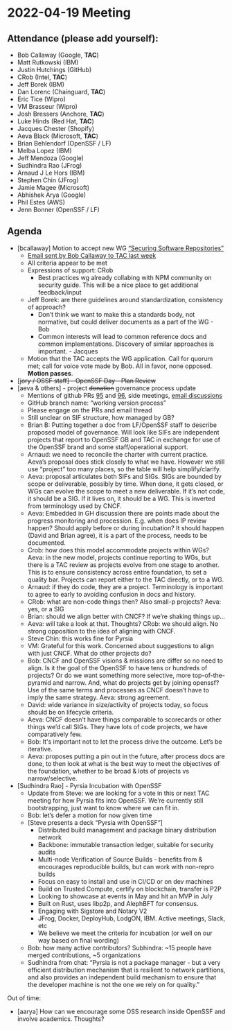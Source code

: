 # **2022-04-19 Meeting**


## Attendance (please add yourself):



* Bob Callaway (Google, **TAC**)
* Matt Rutkowski (IBM)
* Justin Hutchings (GitHub)
* CRob (Intel, **TAC**)
* Jeff Borek (IBM)
* Dan Lorenc (Chainguard, **TAC**)
* Eric Tice (Wipro)
* VM Brasseur (Wipro)
* Josh Bressers (Anchore, **TAC**)
* Luke Hinds (Red Hat, **TAC**)
* Jacques Chester (Shopify)
* Aeva Black  (Microsoft, **TAC**)
* Brian Behlendorf (OpenSSF / LF)
* Melba Lopez (IBM)
* Jeff Mendoza (Google)
* Sudhindra Rao (JFrog)
* Arnaud J Le Hors (IBM)
* Stephen Chin (JFrog)
* Jamie Magee (Microsoft)
* Abhishek Arya (Google)
* Phil Estes (AWS)
* Jenn Bonner (OpenSSF / LF)

## Agenda



* [bcallaway] Motion to accept new WG [“Securing Software Repositories”](https://lists.openssf.org/g/openssf-tac/message/461)
    * [Email sent by Bob Callaway to TAC last week](https://lists.openssf.org/g/openssf-tac/message/461)
    * All criteria appear to be met
    * Expressions of support: CRob
        * Best practices wg already collabing with NPM community on security guide.  This will be a nice place to get additional feedback/input
    * Jeff Borek: are there guidelines around standardization, consistency of approach?
        * Don’t think we want to make this a standards body, not normative, but could deliver documents as a part of the WG - Bob
        * Common interests will lead to common reference docs and common implementations. Discovery of similar approaches is important. - Jacques
    * Motion that the TAC accepts the WG application. Call for quorum met; call for voice vote made by Bob. All in favor, none opposed. **Motion passes**. 
* [~~jory / OSSF staff] - OpenSSF Day - Plan Review~~
* [aeva & others] - project ~~donation~~ governance process update
    * Mentions of github PRs [95](https://github.com/ossf/tac/pull/95) and [96](https://github.com/ossf/tac/pull/96), side meetings, [email discussions](https://lists.openssf.org/g/openssf-tac/message/470)
    * GitHub branch name: “working version process”
    * Please engage on the PRs and email thread
    * Still unclear on SIF structure, how managed by GB? 
    * Brian B: Putting together a doc from LF/OpenSSF staff to describe proposed model of governance. Will look like SIFs are independent projects that report to OpenSSF GB and TAC in exchange for use of the OpenSSF brand and some staff/operational support.
    * Arnaud: we need to reconcile the charter with current practice. Aeva’s proposal does stick closely to what we have. However we still use “project” too many places, so the table will help simplify/clarify.
    * Aeva: proposal articulates both SIFs and SIGs. SIGs are bounded by scope or deliverable, possibly by time. When done, it gets closed, or WGs can evolve the scope to meet a new deliverable. If it’s not code, it should be a SIG. If it lives on, it should be a WG. This is inverted from terminology used by CNCF.  
    * Aeva: Embedded in GH discussion there are points made about the progress monitoring and procession. E.g. when does IP review happen? Should apply before or during incubation? It should happen (David and Brian agree), it is a part of the process, needs to be documented.
    * Crob: how does this model accommodate projects within WGs? Aeva: in the new model, projects continue reporting to WGs, but there is a TAC review as projects evolve from one stage to another. This is to ensure consistency across entire foundation, to set a quality bar. Projects can report either to the TAC directly, or to a WG. 
    * Arnaud: if they do code, they are a project. Terminology is important to agree to early to avoiding confusion in docs and history.
    * CRob: what are non-code things then? Also small-p projects? Aeva: yes, or a SIG
    * Brian: should we align better with CNCF? If we’re shaking things up…
    * Aeva: will take a look at that. Thoughts? CRob: we should align. No strong opposition to the idea of aligning with CNCF.
    * Steve Chin: this works fine for Pyrsia
    * VM: Grateful for this work. Concerned about suggestions to align with just CNCF. What do other projects do? 
    * Bob: CNCF and OpenSSF visions & missions are differ so no need to align. Is it the goal of the OpenSSF to have tens or hundreds of projects? Or do we want something more selective, more top-of-the-pyramid and narrow. And, what do projects get by joining openssf? Use of the same terms and processes as CNCF doesn’t have to imply the same strategy. Aeva: strong agreement.
    * David: wide variance in size/activity of projects today, so focus should be on lifecycle criteria.
    * Aeva: CNCF doesn’t have things comparable to scorecards or other things we’d call SIGs. They have lots of code projects, we have comparatively few. 
    * Bob: It's important not to let the process drive the outcome. Let’s be iterative.
    * Aeva: proposes putting a pin out in the future, after process docs are done, to then look at what is the best way to meet the objectives of the foundation, whether to be broad & lots of projects vs narrow/selective.
* [Sudhindra Rao] - Pyrsia Incubation with OpenSSF
    * Update from Steve: we are looking for a vote in this or next TAC meeting for how Pyrsia fits into OpenSSF. We’re currently still bootstrapping, just want to know where we can fit in.
    * Bob: let’s defer a motion for now given time
    * [Steve presents a deck “Pyrsia with OpenSSF”]
        * Distributed build management and package binary distribution network
        * Backbone: immutable transaction ledger, suitable for security audits
        * Multi-node Verification of Source Builds - benefits from & encourages reproducible builds, but can work with non-repro builds
        * Focus on easy to install and use in CI/CD or on dev machines
        * Build on Trusted Compute, certify on blockchain, transfer is P2P
        * Looking to showcase at events in May and hit an MVP in July
        * Built on Rust, uses libp2p, and AlephBFT for consensus. 
        * Engaging with Sigstore and Notary V2
        * JFrog, Docker, DeployHub, LodgON, IBM. Active meetings, Slack, etc
        * We believe we meet the criteria for incubation (or well on our way based on final wording)
    * Bob: how many active contributors? Subhindra: ~15 people have merged contributions, ~5 organizations
    * Sudhindra from chat: “Pyrsia is not a package manager - but a very efficient distribution mechanism that is resilient to network partitions, and also provides an independent build mechanism to ensure that the developer machine is not the one we rely on for quality.”

Out of time:



* [aarya] How can we encourage some OSS research inside OpenSSF and involve academics. Thoughts?



